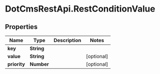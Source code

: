 # DotCmsRestApi.RestConditionValue

## Properties

Name | Type | Description | Notes
------------ | ------------- | ------------- | -------------
**key** | **String** |  | 
**value** | **String** |  | [optional] 
**priority** | **Number** |  | [optional] 


